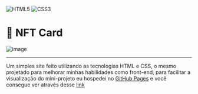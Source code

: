 ![HTML5](https://img.shields.io/badge/html5-%23E34F26.svg?style=for-the-badge&logo=html5&logoColor=white)
![CSS3](https://img.shields.io/badge/css3-%231572B6.svg?style=for-the-badge&logo=css3&logoColor=white)
# 🎨 NFT Card
![image](https://user-images.githubusercontent.com/107084445/173158777-bed7c9f9-f023-4163-afbd-9e3ca933c1ca.png)
<hr>

<p>Um simples site feito utilizando as tecnologias HTML e CSS, o mesmo projetado para melhorar minhas habilidades como front-end, para facilitar a visualização do mini-projeto eu hospedei no <a href="https://pages.github.com" target="_blank">GitHub Pages</a> e você consegue ver através desse <a href="https://alexfrocha.github.io/nft-card/">link</a></p>
